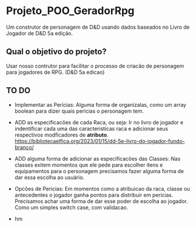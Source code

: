 # Projeto_POO_GeradorRpg

Um construtor de personagem de D&D usando dados baseados no Livro de Jogador de D&D 5a edição.

## Qual o objetivo do projeto?
Usar nosso contrutor para facilitar o processo de criacão de personagem para jogadores de RPG.
(D&D 5a edicao)


## TO DO

- Implementar as Perícias: 
    Alguma forma de organizalas, como um array boolean para dizer quais pericias o personagem tem.

- ADD as especificacões de cada Raca, ou seja: 
    Ir no livro de jogador e indentificar cada uma das caracteristicas raca e adicionar seus 
    respectivos modficadores de **atributo**.
    https://bibliotecaelfica.org/2023/01/15/dd-5e-livro-do-jogador-fundo-branco/

- ADD alguma forma de adicionar as especificacões das Classes:
    Nas classes exitem momentos que ele pede para escolher itens e equipamentos para o personagem
    precisamos fazer alguma forma de dar essa escolha ao usuário.

- Opcões de Pericias:
    Em momentos como a atribuicao da raca, classe ou antecedentes o jogador ganha pontos para 
    distribuir em pericias. Precisamos achar uma forma de dar esse poder de escolha ao jogador.
    Como um simples switch case, com validacao.

- hm







